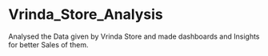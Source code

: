 # Vrinda_Store_Analysis

Analysed the Data given by Vrinda Store and made dashboards and Insights for better Sales of them.
